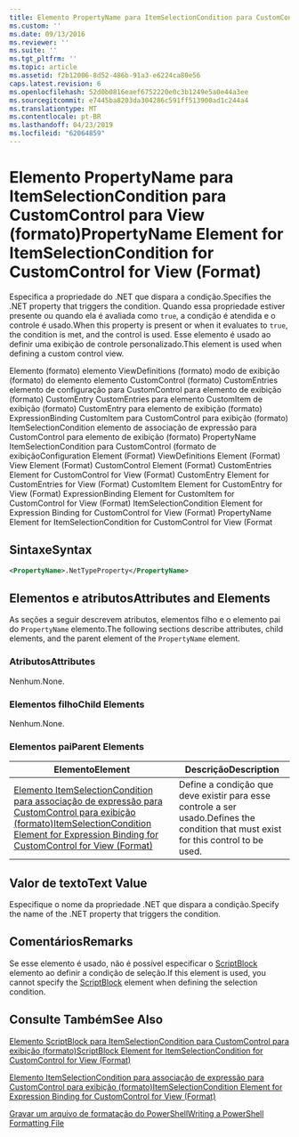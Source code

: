 ```yaml
---
title: Elemento PropertyName para ItemSelectionCondition para CustomControl para exibição (formato) | Microsoft Docs
ms.custom: ''
ms.date: 09/13/2016
ms.reviewer: ''
ms.suite: ''
ms.tgt_pltfrm: ''
ms.topic: article
ms.assetid: f2b12006-8d52-486b-91a3-e6224ca80e56
caps.latest.revision: 6
ms.openlocfilehash: 52d0b0816eaef6752220e0c3b1249e5a0e44a3ee
ms.sourcegitcommit: e7445ba8203da304286c591ff513900ad1c244a4
ms.translationtype: MT
ms.contentlocale: pt-BR
ms.lasthandoff: 04/23/2019
ms.locfileid: "62064859"
---
```

# <a name="propertyname-element-for-itemselectioncondition-for-customcontrol-for-view-format"></a><span data-ttu-id="2046c-102">Elemento PropertyName para ItemSelectionCondition para CustomControl para View (formato)</span><span class="sxs-lookup"><span data-stu-id="2046c-102">PropertyName Element for ItemSelectionCondition for CustomControl for View (Format)</span></span>

<span data-ttu-id="2046c-103">Especifica a propriedade do .NET que dispara a condição.</span><span class="sxs-lookup"><span data-stu-id="2046c-103">Specifies the .NET property that triggers the condition.</span></span> <span data-ttu-id="2046c-104">Quando essa propriedade estiver presente ou quando ela é avaliada como `true`, a condição é atendida e o controle é usado.</span><span class="sxs-lookup"><span data-stu-id="2046c-104">When this property is present or when it evaluates to `true`, the condition is met, and the control is used.</span></span> <span data-ttu-id="2046c-105">Esse elemento é usado ao definir uma exibição de controle personalizado.</span><span class="sxs-lookup"><span data-stu-id="2046c-105">This element is used when defining a custom control view.</span></span>

<span data-ttu-id="2046c-106">Elemento (formato) elemento ViewDefinitions (formato) modo de exibição (formato) do elemento elemento CustomControl (formato) CustomEntries elemento de configuração para CustomControl para elemento de exibição (formato) CustomEntry CustomEntries para elemento CustomItem de exibição (formato) CustomEntry para elemento de exibição (formato) ExpressionBinding CustomItem para CustomControl para exibição (formato) ItemSelectionCondition elemento de associação de expressão para CustomControl para elemento de exibição (formato) PropertyName ItemSelectionCondition para CustomControl (formato de exibição</span><span class="sxs-lookup"><span data-stu-id="2046c-106">Configuration Element (Format) ViewDefinitions Element (Format) View Element (Format) CustomControl Element (Format) CustomEntries Element for CustomControl for View (Format) CustomEntry Element for CustomEntries for View (Format) CustomItem Element for CustomEntry for View (Format) ExpressionBinding Element for CustomItem for CustomControl for View (Format) ItemSelectionCondition Element for Expression Binding for CustomControl for View (Format) PropertyName Element for ItemSelectionCondition for CustomControl for View (Format</span></span>

## <a name="syntax"></a><span data-ttu-id="2046c-107">Sintaxe</span><span class="sxs-lookup"><span data-stu-id="2046c-107">Syntax</span></span>

```xml
<PropertyName>.NetTypeProperty</PropertyName>
```

## <a name="attributes-and-elements"></a><span data-ttu-id="2046c-108">Elementos e atributos</span><span class="sxs-lookup"><span data-stu-id="2046c-108">Attributes and Elements</span></span>

<span data-ttu-id="2046c-109">As seções a seguir descrevem atributos, elementos filho e o elemento pai do `PropertyName` elemento.</span><span class="sxs-lookup"><span data-stu-id="2046c-109">The following sections describe attributes, child elements, and the parent element of the `PropertyName` element.</span></span>

### <a name="attributes"></a><span data-ttu-id="2046c-110">Atributos</span><span class="sxs-lookup"><span data-stu-id="2046c-110">Attributes</span></span>

<span data-ttu-id="2046c-111">Nenhum.</span><span class="sxs-lookup"><span data-stu-id="2046c-111">None.</span></span>

### <a name="child-elements"></a><span data-ttu-id="2046c-112">Elementos filho</span><span class="sxs-lookup"><span data-stu-id="2046c-112">Child Elements</span></span>

<span data-ttu-id="2046c-113">Nenhum.</span><span class="sxs-lookup"><span data-stu-id="2046c-113">None.</span></span>

### <a name="parent-elements"></a><span data-ttu-id="2046c-114">Elementos pai</span><span class="sxs-lookup"><span data-stu-id="2046c-114">Parent Elements</span></span>

|<span data-ttu-id="2046c-115">Elemento</span><span class="sxs-lookup"><span data-stu-id="2046c-115">Element</span></span>|<span data-ttu-id="2046c-116">Descrição</span><span class="sxs-lookup"><span data-stu-id="2046c-116">Description</span></span>|
|-------------|-----------------|
|[<span data-ttu-id="2046c-117">Elemento ItemSelectionCondition para associação de expressão para CustomControl para exibição (formato)</span><span class="sxs-lookup"><span data-stu-id="2046c-117">ItemSelectionCondition Element for Expression Binding for CustomControl for View (Format)</span></span>](./itemselectioncondition-element-for-expressionbinding-for-customcontrol-format.md)|<span data-ttu-id="2046c-118">Define a condição que deve existir para esse controle a ser usado.</span><span class="sxs-lookup"><span data-stu-id="2046c-118">Defines the condition that must exist for this control to be used.</span></span>|

## <a name="text-value"></a><span data-ttu-id="2046c-119">Valor de texto</span><span class="sxs-lookup"><span data-stu-id="2046c-119">Text Value</span></span>

<span data-ttu-id="2046c-120">Especifique o nome da propriedade .NET que dispara a condição.</span><span class="sxs-lookup"><span data-stu-id="2046c-120">Specify the name of the .NET property that triggers the condition.</span></span>

## <a name="remarks"></a><span data-ttu-id="2046c-121">Comentários</span><span class="sxs-lookup"><span data-stu-id="2046c-121">Remarks</span></span>

<span data-ttu-id="2046c-122">Se esse elemento é usado, não é possível especificar o [ScriptBlock](./scriptblock-element-for-itemselectioncondition-for-customcontrol-for-view-format.md) elemento ao definir a condição de seleção.</span><span class="sxs-lookup"><span data-stu-id="2046c-122">If this element is used, you cannot specify the [ScriptBlock](./scriptblock-element-for-itemselectioncondition-for-customcontrol-for-view-format.md) element when defining the selection condition.</span></span>

## <a name="see-also"></a><span data-ttu-id="2046c-123">Consulte Também</span><span class="sxs-lookup"><span data-stu-id="2046c-123">See Also</span></span>

[<span data-ttu-id="2046c-124">Elemento ScriptBlock para ItemSelectionCondition para CustomControl para exibição (formato)</span><span class="sxs-lookup"><span data-stu-id="2046c-124">ScriptBlock Element for ItemSelectionCondition for CustomControl for View (Format)</span></span>](./scriptblock-element-for-itemselectioncondition-for-customcontrol-for-view-format.md)

[<span data-ttu-id="2046c-125">Elemento ItemSelectionCondition para associação de expressão para CustomControl para exibição (formato)</span><span class="sxs-lookup"><span data-stu-id="2046c-125">ItemSelectionCondition Element for Expression Binding for CustomControl for View (Format)</span></span>](./itemselectioncondition-element-for-expressionbinding-for-customcontrol-format.md)

[<span data-ttu-id="2046c-126">Gravar um arquivo de formatação do PowerShell</span><span class="sxs-lookup"><span data-stu-id="2046c-126">Writing a PowerShell Formatting File</span></span>](./writing-a-powershell-formatting-file.md)
